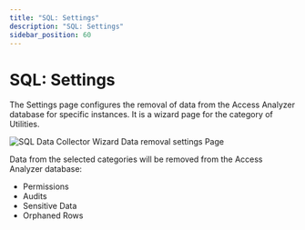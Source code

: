 ```yaml
---
title: "SQL: Settings"
description: "SQL: Settings"
sidebar_position: 60
---
```


# SQL: Settings

The Settings page configures the removal of data from the Access Analyzer database for specific
instances. It is a wizard page for the category of Utilities.

![SQL Data Collector Wizard Data removal settings Page](/img/product_docs/accessanalyzer/12.0/admin/datacollector/sql/settings.webp)

Data from the selected categories will be removed from the Access Analyzer database:

- Permissions
- Audits
- Sensitive Data
- Orphaned Rows
